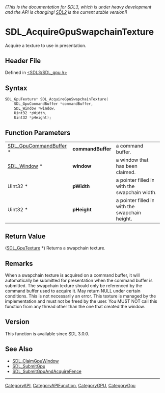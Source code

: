 ###### (This is the documentation for SDL3, which is under heavy development and the API is changing! [SDL2](https://wiki.libsdl.org/SDL2/) is the current stable version!)
# SDL_AcquireGpuSwapchainTexture

Acquire a texture to use in presentation.

## Header File

Defined in [<SDL3/SDL_gpu.h>](https://github.com/libsdl-org/SDL/blob/main/include/SDL3/SDL_gpu.h)

## Syntax

```c
SDL_GpuTexture* SDL_AcquireGpuSwapchainTexture(
    SDL_GpuCommandBuffer *commandBuffer,
    SDL_Window *window,
    Uint32 *pWidth,
    Uint32 *pHeight);
```

## Function Parameters

|                                                |                   |                                                |
| ---------------------------------------------- | ----------------- | ---------------------------------------------- |
| [SDL_GpuCommandBuffer](SDL_GpuCommandBuffer) * | **commandBuffer** | a command buffer.                              |
| [SDL_Window](SDL_Window) *                     | **window**        | a window that has been claimed.                |
| Uint32 *                                       | **pWidth**        | a pointer filled in with the swapchain width.  |
| Uint32 *                                       | **pHeight**       | a pointer filled in with the swapchain height. |

## Return Value

([SDL_GpuTexture](SDL_GpuTexture) *) Returns a swapchain texture.

## Remarks

When a swapchain texture is acquired on a command buffer, it will
automatically be submitted for presentation when the command buffer is
submitted. The swapchain texture should only be referenced by the command
buffer used to acquire it. May return NULL under certain conditions. This
is not necessarily an error. This texture is managed by the implementation
and must not be freed by the user. You MUST NOT call this function from any
thread other than the one that created the window.

## Version

This function is available since SDL 3.0.0.

## See Also

- [SDL_ClaimGpuWindow](SDL_ClaimGpuWindow)
- [SDL_SubmitGpu](SDL_SubmitGpu)
- [SDL_SubmitGpuAndAcquireFence](SDL_SubmitGpuAndAcquireFence)

----
[CategoryAPI](CategoryAPI), [CategoryAPIFunction](CategoryAPIFunction), [CategoryGPU](CategoryGPU), [CategoryGpu](CategoryGpu)


